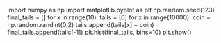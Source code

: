 import numpy as np
import matplotlib.pyplot as plt
np.random.seed(123)
final_tails = []
for x in range(10):
    tails = [0]
    for x in range(10000):
        coin = np.random.randint(0,2)
        tails.append(tails[x] + coin)
    final_tails.append(tails[-1])
plt.hist(final_tails, bins=10)
plt.show()
